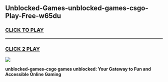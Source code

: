 
## Unblocked-Games-unblocked-games-csgo-Play-Free-w65du
<h3>
<a href="https://premium76.site?title=unblocked-games-csgo&ref=15A">CLICK TO PLAY</a></h3>
<hr>

<h3>
<a href="https://premium76.site?title=unblocked-games-csgo&ref=15A">CLICK 2 PLAY</a>
  
</h3>

<a href="https://premium76.site?title=unblocked-games-csgo&ref=15A"><img src="https://clearcache.store/games.png"></a>


**unblocked-games-csgo games unblocked: Your Gateway to Fun and Accessible Online Gaming**
